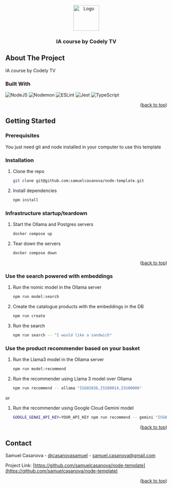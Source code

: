 <!-- Based on https://github.com/othneildrew/Best-README-Template/blob/master/README.md -->
<!-- Improved compatibility of back to top link: See: https://github.com/othneildrew/Best-README-Template/pull/73 -->
<a name="readme-top"></a>

<!-- PROJECT LOGO -->
<div align="center">
  <img src="https://upload.wikimedia.org/wikipedia/commons/thumb/d/d9/Node.js_logo.svg/1280px-Node.js_logo.svg.png" alt="Logo" height="80">
  <h3 align="center">IA course by Codely TV</h3>
</div>

<!-- ABOUT THE PROJECT -->
## About The Project

IA course by Codely TV

### Built With

![NodeJS](https://img.shields.io/badge/node.js-6DA55F?style=for-the-badge&logo=node.js&logoColor=white)
![Nodemon](https://img.shields.io/badge/NODEMON-%23323330.svg?style=for-the-badge&logo=nodemon&logoColor=%BBDEAD)
![ESLint](https://img.shields.io/badge/ESLint-4B3263?style=for-the-badge&logo=eslint&logoColor=white)
![Jest](https://img.shields.io/badge/-jest-%23C21325?style=for-the-badge&logo=jest&logoColor=white)
![TypeScript](https://img.shields.io/badge/typescript-%23007ACC.svg?style=for-the-badge&logo=typescript&logoColor=white)

<p align="right">(<a href="#readme-top">back to top</a>)</p>

<!-- GETTING STARTED -->
## Getting Started

### Prerequisites

You just need git and node installed in your computer to use this template

### Installation

1. Clone the repo
   ```sh
   git clone git@github.com:samuelcasanova/node-template.git
   ```
2. Install dependencies
   ```sh
   npm install
   ```

### Infrastructure startup/teardown

1. Start the Ollama and Postgres servers
   ```sh
   docker compose up
   ```
2. Tear down the servers
   ```sh
   docker compose down
   ```

<p align="right">(<a href="#readme-top">back to top</a>)</p>

### Use the search powered with embeddings

1. Run the nomic model in the Ollama server
   ```sh
   npm run model:search
   ```
2. Create the catalogue products with the embeddings in the DB
   ```sh
   npm run create
   ```
3. Run the search
   ```sh
   npm run search -- "I would like a sandwich"
   ```

### Use the product recommender based on your basket

1. Run the Llama3 model in the Ollama server
   ```sh
   npm run model:recommend
   ```
2. Run the recommender using Llama 3 model over Ollama
   ```sh
   npm run recommend -- ollama "ISG02036,ISS00014,ISS00006"
   ```
or
1. Run the recommender using Google Cloud Gemini model
   ```sh
   GOOGLE_GENAI_API_KEY=YOUR_API_KEY npm run recommend -- gemini "ISG02036,ISS00014,ISS00006"
   ```

<p align="right">(<a href="#readme-top">back to top</a>)</p>

<!-- CONTACT -->
## Contact

Samuel Casanova - [@casanovasamuel](https://twitter.com/casanovasamuel) - samuel.casanova@gmail.com

Project Link: [https://github.com/samuelcasanova/node-template](https://github.com/samuelcasanova/node-template)

<p align="right">(<a href="#readme-top">back to top</a>)</p>

<!-- MARKDOWN LINKS & IMAGES -->
<!-- https://www.markdownguide.org/basic-syntax/#reference-style-links -->
[react-shield]: https://img.shields.io/badge/react
[react-url]: https://react.dev/
